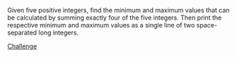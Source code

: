 Given five positive integers, find the minimum and maximum values that can be calculated by summing exactly four of the five integers. Then print the respective minimum and maximum values as a single line of two space-separated long integers.

[Challenge](https://www.hackerrank.com/challenges/mini-max-sum/problem?isFullScreen=true)